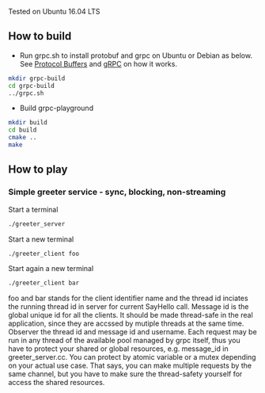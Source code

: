 Tested on Ubuntu 16.04 LTS

## How to build

* Run grpc.sh to install protobuf and grpc on Ubuntu or Debian as below. See [Protocol Buffers](https://github.com/google/protobuf/blob/master/src/README.md) and [gRPC](https://github.com/grpc/grpc/blob/master/INSTALL.md) on how it works. 

```bash
mkdir grpc-build
cd grpc-build
../grpc.sh
```

* Build grpc-playground

```bash
mkdir build
cd build
cmake ..
make
```

## How to play

### Simple greeter service - sync, blocking, non-streaming

Start a terminal
```bash
./greeter_server
```

Start a new terminal
```bash
./greeter_client foo
```

Start again a new terminal
```bash
./greeter_client bar
```
foo and bar stands for the client identifier name and the thread id inciates the running thread id in server for current SayHello call.
Message id is the global unique id for all the clients. It should be made thread-safe in the real application, since they are accssed by
mutiple threads at the same time. 
Observer the thread id and message id and username. Each request may be run in any thread of the available pool managed
by grpc itself, thus you have to protect your shared or global resources, e.g. message_id in greeter_server.cc. You can
protect by atomic variable or a mutex depending on your actual use case. That says, you can make multiple requests by the
same channel, but you have to make sure the thread-safety yourself for access the shared resources.
